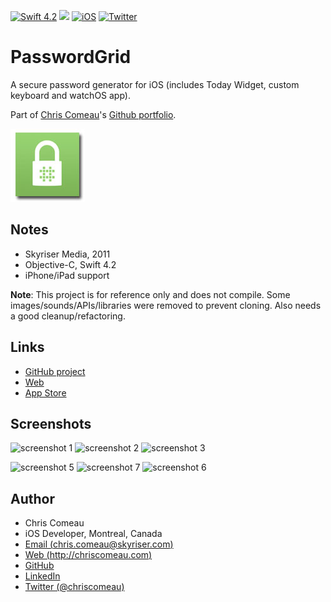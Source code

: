 [![Swift 4.2](https://img.shields.io/badge/swift-4.2-red.svg?style=flat)](https://developer.apple.com/swift)  ![](https://img.shields.io/badge/language-Objective--C-orange.svg) [![iOS](https://img.shields.io/badge/platform-iOS-lightgray.svg?style=flat)](https://developer.apple.com/) [![Twitter](https://img.shields.io/badge/twitter-@chriscomeau-blue.svg)](http://twitter.com/chriscomeau)

# PasswordGrid
A secure password generator for iOS (includes Today Widget, custom keyboard and watchOS app).

Part of [Chris Comeau](http://chriscomeau.com/)'s [Github portfolio](https://github.com/chriscomeau/Portfolio).

![logo](https://github.com/chriscomeau/Portfolio/blob/master/images/passwordgrid_icon.jpg)

## Notes

* Skyriser Media, 2011
* Objective-C, Swift 4.2
* iPhone/iPad support

**Note**: This project is for reference only and does not compile. Some images/sounds/APIs/libraries were removed to prevent cloning. Also needs a good cleanup/refactoring.

## Links

* [GitHub project](https://github.com/chriscomeau/PasswordGrid)
* [Web](http://dailywallpaperapp.com/)
* [App Store](https://itunes.apple.com/app/id557949358)

## Screenshots

![screenshot 1](http://passwordgrid.com/images/passwordgrid1.jpg)
![screenshot 2](http://passwordgrid.com/images/passwordgrid2.jpg)
![screenshot 3](http://passwordgrid.com/images/passwordgrid3.jpg)


![screenshot 5](http://passwordgrid.com/images/passwordgrid5.jpg)
![screenshot 7](http://passwordgrid.com/images/passwordgrid7.jpg)
![screenshot 6](http://passwordgrid.com/images/passwordgrid6.jpg)




## Author

* Chris Comeau
* iOS Developer, Montreal, Canada
* [Email (chris.comeau@skyriser.com)](mailto:chris.comeau@skyriser.com)
* [Web (http://chriscomeau.com)](http://chriscomeau.com)
* [GitHub](https://github.com/chriscomeau)
* [LinkedIn](https://www.linkedin.com/in/christiancomeau)
* [Twitter (@chriscomeau)](http://twitter.com/chriscomeau)


